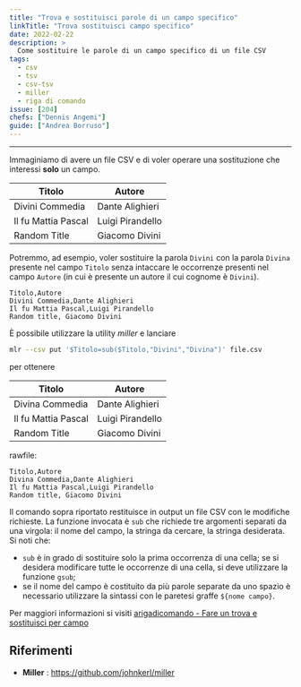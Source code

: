```yaml
---
title: "Trova e sostituisci parole di un campo specifico"
linkTitle: "Trova sostituisci campo specifico"
date: 2022-02-22
description: >
  Come sostituire le parole di un campo specifico di un file CSV
tags:
  - csv
  - tsv
  - csv-tsv
  - miller
  - riga di comando
issue: [204]
chefs: ["Dennis Angemi"]
guide: ["Andrea Borruso"]
---
```


---

Immaginiamo di avere un file CSV e di voler operare una sostituzione che interessi **solo** un campo. 

| Titolo              | Autore           |
|---------------------|------------------|
| Divini Commedia     | Dante Alighieri  |
| Il fu Mattia Pascal | Luigi Pirandello |
| Random Title        | Giacomo Divini   |

Potremmo, ad esempio, voler sostituire la parola `Divini` con la parola `Divina` presente nel campo `Titolo` senza intaccare le occorrenze presenti nel campo `Autore` (in cui è presente un autore il cui cognome è `Divini`).

```
Titolo,Autore
Divini Commedia,Dante Alighieri
Il fu Mattia Pascal,Luigi Pirandello
Random title, Giacomo Divini
```

È possibile utilizzare la utility _miller_  e lanciare 

```bash
mlr --csv put '$Titolo=sub($Titolo,"Divini","Divina")' file.csv
```

per ottenere

| Titolo              | Autore           |
|---------------------|------------------|
| Divina Commedia     | Dante Alighieri  |
| Il fu Mattia Pascal | Luigi Pirandello |
| Random Title        | Giacomo Divini   |

rawfile:

```
Titolo,Autore
Divina Commedia,Dante Alighieri
Il fu Mattia Pascal,Luigi Pirandello
Random title, Giacomo Divini
```

Il comando sopra riportato restituisce in output un file CSV con le modifiche richieste. La funzione invocata è `sub` che richiede tre argomenti separati da una virgola: il nome del campo, la stringa da cercare, la stringa desiderata. Si noti che:

- `sub` è in grado di sostituire solo la prima occorrenza di una cella; se si desidera modificare tutte le occorrenze di una cella, si deve utilizzare la funzione `gsub`;
- se il nome del campo è costituito da più parole separate da uno spazio è necessario utilizzare la sintassi con le paretesi graffe `${nome campo}`.

Per maggiori informazioni si visiti [arigadicomando - Fare un trova e sostituisci per campo](https://arigadicomando.it/miller/ricette/#fare-un-trova-e-sostituisci-per-campo)

## Riferimenti

- **Miller** : <https://github.com/johnkerl/miller>
